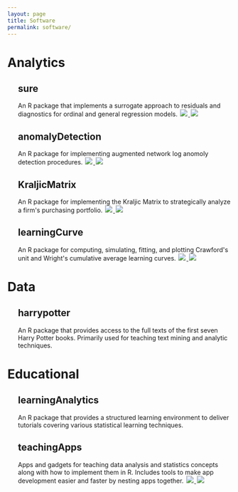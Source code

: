 ```yaml
---
layout: page
title: Software
permalink: software/
---
```



<h1>Analytics</h1>

<ul>
<h2> sure <a href="https://github.com/AFIT-R/sure" style="color:#303030;"><i class="fa fa-github" style="font-size:.75em"></i></a></h2>
An R package that implements a surrogate approach to residuals and diagnostics for ordinal and general regression models. 
  <a href="https://cran.rstudio.com/web/packages/sure/index.html">
    <img src="http://www.r-pkg.org/badges/version/sure" style="border: 0; display:inline; margin: 0 2px; box-shadow: none">
  </a>
  <a href="https://cran.rstudio.com/web/packages/sure/index.html">
    <img src="https://cranlogs.r-pkg.org/badges/sure" style="border: 0; display:inline; margin: 0 2px; box-shadow: none">
  </a>

<br>

<h2> anomalyDetection <a href="https://github.com/AFIT-R/anomalyDetection" style="color:#303030;"><i class="fa fa-github" style="font-size:.75em"></i></a></h2>
An R package for implementing augmented network log anomoly detection procedures.   
  <a href="https://cran.rstudio.com/web/packages/anomalyDetection/index.html">
    <img src="http://www.r-pkg.org/badges/version/anomalyDetection" style="border: 0; display:inline; margin: 0 2px; box-shadow: none">
  </a>
  <a href="https://cran.rstudio.com/web/packages/anomalyDetection/index.html">
    <img src="https://cranlogs.r-pkg.org/badges/anomalyDetection" style="border: 0; display:inline; margin: 0 2px; box-shadow: none">
  </a>

<br>

<h2> KraljicMatrix <a href="https://afit-r.github.io/KraljicMatrix/" style="color:#303030;"><i class="fa fa-github" style="font-size:.75em"></i></a></h2>
An R package for implementing the Kraljic Matrix to strategically analyze a firm's purchasing portfolio. 
  <a href="https://cran.rstudio.com/web/packages/KraljicMatrix/index.html">
    <img src="http://www.r-pkg.org/badges/version/KraljicMatrix" style="border: 0; display:inline; margin: 0 2px; box-shadow: none">
  </a>
  <a href="https://cran.rstudio.com/web/packages/KraljicMatrix/index.html">
    <img src="https://cranlogs.r-pkg.org/badges/KraljicMatrix" style="border: 0; display:inline; margin: 0 2px; box-shadow: none">
  </a>

<br>


<h2> learningCurve 
  <a href="https://afit-r.github.io/learningCurve/" style="color:#303030;">
    <i class="fa fa-github" style="font-size:.75em"></i>
  </a>
</h2>
An R package for computing, simulating, fitting, and plotting Crawford's unit and Wright's cumulative average learning curves. 
  <a href="https://cran.rstudio.com/web/packages/learningCurve/index.html">
    <img src="http://www.r-pkg.org/badges/version/learningCurve" style="border: 0; display:inline; margin: 0 2px; box-shadow: none">
  </a> 
  <a href="https://cran.rstudio.com/web/packages/learningCurve/index.html">
    <img src="https://cranlogs.r-pkg.org/badges/learningCurve" style="border: 0; display:inline; margin: 0 2px; box-shadow: none">
  </a>
  
</ul>


<h1>Data</h1>
<ul>
<h2> harrypotter 
  <a href="https://github.com/bradleyboehmke/harrypotter" style="color:#303030;">
    <i class="fa fa-github" style="font-size:.75em"></i>
  </a>
</h2>

<p>
An R package that provides access to the full texts of the first seven Harry Potter books. Primarily used for teaching text mining and analytic techniques.
</p>

</ul>


<h1>Educational</h1>
<ul>
<h2> learningAnalytics 
  <a href="https://bradleyboehmke.github.io/learningAnalytics/" style="color:#303030;">
    <i class="fa fa-github" style="font-size:.75em"></i>
  </a>
</h2>

<p>
An R package that provides a structured learning environment to deliver tutorials covering various statistical learning techniques.
</p>


<h2> teachingApps 
  <a href="https://github.com/Auburngrads/teachingApps" style="color:#303030;">
    <i class="fa fa-github" style="font-size:.75em"></i>
  </a>
</h2>

Apps and gadgets for teaching data analysis and statistics concepts along with how to implement them in R. Includes tools to make app development easier and faster by nesting apps together. 
  <a href="https://cran.rstudio.com/web/packages/teachingApps/index.html">
    <img src="http://www.r-pkg.org/badges/version/teachingApps" style="border: 0; display:inline; margin: 0 2px; box-shadow: none">
  </a> 
  <a href="https://cran.rstudio.com/web/packages/teachingApps/index.html">
    <img src="https://cranlogs.r-pkg.org/badges/teachingApps" style="border: 0; display:inline; margin: 0 2px; box-shadow: none">
  </a>

</ul>
